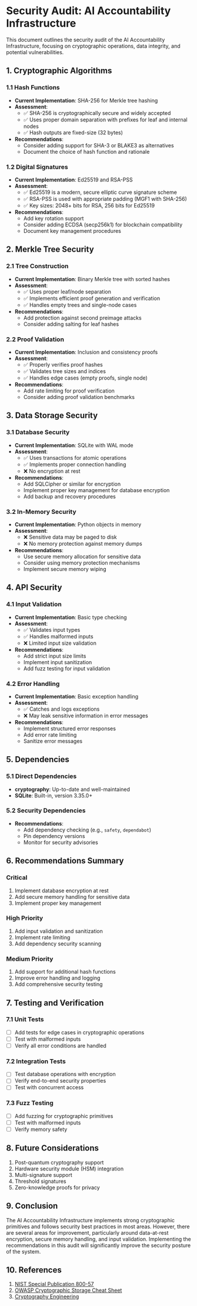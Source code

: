 # Security Audit: AI Accountability Infrastructure

This document outlines the security audit of the AI Accountability Infrastructure, focusing on cryptographic operations, data integrity, and potential vulnerabilities.

## 1. Cryptographic Algorithms

### 1.1 Hash Functions
- **Current Implementation**: SHA-256 for Merkle tree hashing
- **Assessment**: 
  - ✅ SHA-256 is cryptographically secure and widely accepted
  - ✅ Uses proper domain separation with prefixes for leaf and internal nodes
  - ✅ Hash outputs are fixed-size (32 bytes)
- **Recommendations**:
  - Consider adding support for SHA-3 or BLAKE3 as alternatives
  - Document the choice of hash function and rationale

### 1.2 Digital Signatures
- **Current Implementation**: Ed25519 and RSA-PSS
- **Assessment**:
  - ✅ Ed25519 is a modern, secure elliptic curve signature scheme
  - ✅ RSA-PSS is used with appropriate padding (MGF1 with SHA-256)
  - ✅ Key sizes: 2048+ bits for RSA, 256 bits for Ed25519
- **Recommendations**:
  - Add key rotation support
  - Consider adding ECDSA (secp256k1) for blockchain compatibility
  - Document key management procedures

## 2. Merkle Tree Security

### 2.1 Tree Construction
- **Current Implementation**: Binary Merkle tree with sorted hashes
- **Assessment**:
  - ✅ Uses proper leaf/node separation
  - ✅ Implements efficient proof generation and verification
  - ✅ Handles empty trees and single-node cases
- **Recommendations**:
  - Add protection against second preimage attacks
  - Consider adding salting for leaf hashes

### 2.2 Proof Validation
- **Current Implementation**: Inclusion and consistency proofs
- **Assessment**:
  - ✅ Properly verifies proof hashes
  - ✅ Validates tree sizes and indices
  - ✅ Handles edge cases (empty proofs, single node)
- **Recommendations**:
  - Add rate limiting for proof verification
  - Consider adding proof validation benchmarks

## 3. Data Storage Security

### 3.1 Database Security
- **Current Implementation**: SQLite with WAL mode
- **Assessment**:
  - ✅ Uses transactions for atomic operations
  - ✅ Implements proper connection handling
  - ❌ No encryption at rest
- **Recommendations**:
  - Add SQLCipher or similar for encryption
  - Implement proper key management for database encryption
  - Add backup and recovery procedures

### 3.2 In-Memory Security
- **Current Implementation**: Python objects in memory
- **Assessment**:
  - ❌ Sensitive data may be paged to disk
  - ❌ No memory protection against memory dumps
- **Recommendations**:
  - Use secure memory allocation for sensitive data
  - Consider using memory protection mechanisms
  - Implement secure memory wiping

## 4. API Security

### 4.1 Input Validation
- **Current Implementation**: Basic type checking
- **Assessment**:
  - ✅ Validates input types
  - ✅ Handles malformed inputs
  - ❌ Limited input size validation
- **Recommendations**:
  - Add strict input size limits
  - Implement input sanitization
  - Add fuzz testing for input validation

### 4.2 Error Handling
- **Current Implementation**: Basic exception handling
- **Assessment**:
  - ✅ Catches and logs exceptions
  - ❌ May leak sensitive information in error messages
- **Recommendations**:
  - Implement structured error responses
  - Add error rate limiting
  - Sanitize error messages

## 5. Dependencies

### 5.1 Direct Dependencies
- **cryptography**: Up-to-date and well-maintained
- **SQLite**: Built-in, version 3.35.0+

### 5.2 Security Dependencies
- **Recommendations**:
  - Add dependency checking (e.g., `safety`, `dependabot`)
  - Pin dependency versions
  - Monitor for security advisories

## 6. Recommendations Summary

### Critical
1. Implement database encryption at rest
2. Add secure memory handling for sensitive data
3. Implement proper key management

### High Priority
1. Add input validation and sanitization
2. Implement rate limiting
3. Add dependency security scanning

### Medium Priority
1. Add support for additional hash functions
2. Improve error handling and logging
3. Add comprehensive security testing

## 7. Testing and Verification

### 7.1 Unit Tests
- [ ] Add tests for edge cases in cryptographic operations
- [ ] Test with malformed inputs
- [ ] Verify all error conditions are handled

### 7.2 Integration Tests
- [ ] Test database operations with encryption
- [ ] Verify end-to-end security properties
- [ ] Test with concurrent access

### 7.3 Fuzz Testing
- [ ] Add fuzzing for cryptographic primitives
- [ ] Test with malformed inputs
- [ ] Verify memory safety

## 8. Future Considerations

1. Post-quantum cryptography support
2. Hardware security module (HSM) integration
3. Multi-signature support
4. Threshold signatures
5. Zero-knowledge proofs for privacy

## 9. Conclusion

The AI Accountability Infrastructure implements strong cryptographic primitives and follows security best practices in most areas. However, there are several areas for improvement, particularly around data-at-rest encryption, secure memory handling, and input validation. Implementing the recommendations in this audit will significantly improve the security posture of the system.

## 10. References

1. [NIST Special Publication 800-57](https://csrc.nist.gov/publications/detail/sp/800-57-part-1/rev-5/archive/2020-05-06)
2. [OWASP Cryptographic Storage Cheat Sheet](https://cheatsheetseries.owasp.org/cheatsheets/Cryptographic_Storage_Cheat_Sheet.html)
3. [Cryptography Engineering](https://www.schneier.com/books/cryptography_engineering/)
